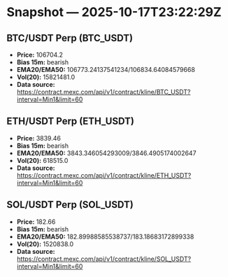 # Snapshot — 2025-10-17T23:22:29Z

## BTC/USDT Perp (BTC_USDT)
- **Price:** 106704.2
- **Bias 15m:** bearish
- **EMA20/EMA50:** 106773.24137541234/106834.64084579668
- **Vol(20):** 15821481.0
- **Data source:** https://contract.mexc.com/api/v1/contract/kline/BTC_USDT?interval=Min1&limit=60

## ETH/USDT Perp (ETH_USDT)
- **Price:** 3839.46
- **Bias 15m:** bearish
- **EMA20/EMA50:** 3843.346054293009/3846.4905174002647
- **Vol(20):** 618515.0
- **Data source:** https://contract.mexc.com/api/v1/contract/kline/ETH_USDT?interval=Min1&limit=60

## SOL/USDT Perp (SOL_USDT)
- **Price:** 182.66
- **Bias 15m:** bearish
- **EMA20/EMA50:** 182.89988585538737/183.18683172899338
- **Vol(20):** 1520838.0
- **Data source:** https://contract.mexc.com/api/v1/contract/kline/SOL_USDT?interval=Min1&limit=60
